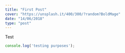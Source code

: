 ```yaml
---
title: "First Post"
cover: "https://unsplash.it/400/300/?random?BoldMage"
date: "14/06/2018"
type: "post"
---
```


Test

```javascript
console.log('testing purposes');
```